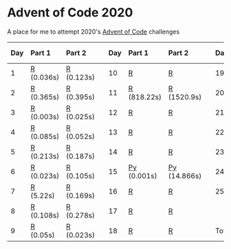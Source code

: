 # Advent of Code 2020
A place for me to attempt 2020's [Advent of Code](https://adventofcode.com/2020/) challenges

| Day        | Part 1                         | Part 2                         || Day         | Part 1                         | Part 2                         || Day         | Part 1                         | Part 2                         |
|:-----------|:-------------------------------|:----------------------------|---|:------------|:-------------------------------|:----------------------------|---|:------------|:-------------------------------|:-------------------------------|
| 1 | [R](/day-01/day-01.r) (0.036s) | [R](/day-01/day-01.r) (0.123s) || 10 | [R](/day-10/day-10.r) | [R](/day-10/day-10.r) || 19 | [R](/day-19/day-19.r) | [R](/day-19/day-19.r) |
| 2 | [R](/day-02/day-02.r) (0.365s) | [R](/day-02/day-02.r) (0.395s) || 11 | [R](/day-11/day-11.r) (818.22s) | [R](/day-11/day-11.r) (1520.9s) || 20 | [R](/day-20/day-20.r) |  |
| 3 | [R](/day-03/day-03.r) (0.003s) | [R](/day-03/day-03.r) (0.025s) || 12 | [R](/day-12/day-12.r) | [R](/day-12/day-12.r) || 21 | [R](/day-21/day-21.r) | [R](/day-21/day-21.r) |
| 4 | [R](/day-03/day-04.r) (0.085s) | [R](/day-04/day-04.r) (0.052s) || 13 | [R](/day-13/day-13.r) | [R](/day-13/day-13.r) || 22 | [R](/day-22/day-22.r) | [R](/day-22/day-22.r) |
| 5 | [R](/day-03/day-05.r) (0.213s) | [R](/day-05/day-05.r) (0.187s) || 14 | [R](/day-14/day-14.r) | [R](/day-14/day-14.r) || 23 | [R](/day-23/day-23.r) | [R](/day-23/day-23.r) |
| 6 | [R](/day-03/day-06.r) (0.023s) | [R](/day-06/day-06.r) (0.105s) || 15 | [Py](/day-15/day-15.py) (0.001s) | [Py](/day-15/day-15.py) (14.866s) || 24 | [R](/day-24/day-24.r) |  |
| 7 | [R](/day-03/day-07.r) (5.22s) | [R](/day-07/day-07.r) (0.169s) || 16 | [R](/day-16/day-16.r) | [R](/day-16/day-16.r) || 25 | [R](/day-25/day-03.r) | [R](/day-25/day-25.r) |
| 8 | [R](/day-03/day-08.r) (0.108s) | [R](/day-08/day-08.r) (0.278s) || 17 | [R](/day-17/day-17.r) | [R](/day-17/day-17.r) ||  |  |  |
| 9 | [R](/day-03/day-09.r) (0.05s) | [R](/day-09/day-09.r) (0.023s) || 18 | [R](/day-18/day-18.r) | [R](/day-18/day-18.r) || Total:| 39m | 21.456s |
